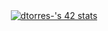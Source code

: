 <center><a href="https://github.com/oakoudad/badge42"><img src="https://badge.mediaplus.ma/greenbinary/dtorres-?1337Badge=off&UM6P=off" alt="dtorres-'s 42 stats" /></a></center>
<!--
**dtorresss/dtorresss** is a ✨ _special_ ✨ repository because its `README.md` (this file) appears on your GitHub profile.

Here are some ideas to get you started:

- 🔭 I’m currently working on ...
- 🌱 I’m currently learning ...
- 👯 I’m looking to collaborate on ...
- 🤔 I’m looking for help with ...
- 💬 Ask me about ...
- 📫 How to reach me: ...
- 😄 Pronouns: ...
- ⚡ Fun fact: ...
-->
